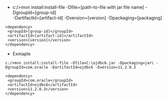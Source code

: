 * c:/>mvn install:install-file -Dfile=[path-to-file with jar file name] -DgroupId=[group-id] \
    -DartifactId=[artifact-id] -Dversion=[version] -Dpackaging=[packaging]

```	
<dependency>
 <groupId>[group-id]</groupId>
 <artifactId>[artifact-id]</artifactId>
 <version>[version]</version>
</dependency>
```

* Exmaple
```
c:/>mvn install:install-file -Dfile=C:\ojdbc6.jar -Dpackaging=jar\ -DgroupId=com.oracle -DartifactId=ojdbc6 -Dversion=11.2.0.3
 
<dependency>
 <groupId>com.oracle</groupId>
 <artifactId>ojdbc6</artifactId>
 <version>11.2.0.3</version>
</dependency>
```
